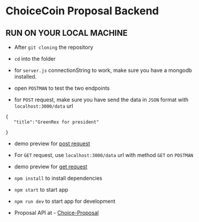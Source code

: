 # ChoiceCoin Proposal Backend

## RUN ON YOUR LOCAL MACHINE 
- After `git cloning` the repository

- `cd` into the folder

- for `server.js` connectionString to work, make sure you have a mongodb installed.

- open `POSTMAN` to test the two endpoints

- for `POST` request, make sure you have send the data in `JSON` format with `localhost:3000/data` url

```
{
   "title":"GreenRex for president"
    
}
```
- demo preview for [post request](https://github.com/samuellyworld/Proposal-Backend/blob/master/images/post.png?raw=true)

- For `GET` request, use `localhost:3000/data` url with method `GET` on `POSTMAN`

- demo preview for [get request](https://github.com/samuellyworld/Proposal-Backend/blob/master/images/get.png?raw=true)

- `npm install` to install dependencies

- `npm start` to start app 

- `npm run dev` to start app for development 
 
- Proposal API at - [Choice-Proposal](https://choice-coin-proposal.netlify.app/)